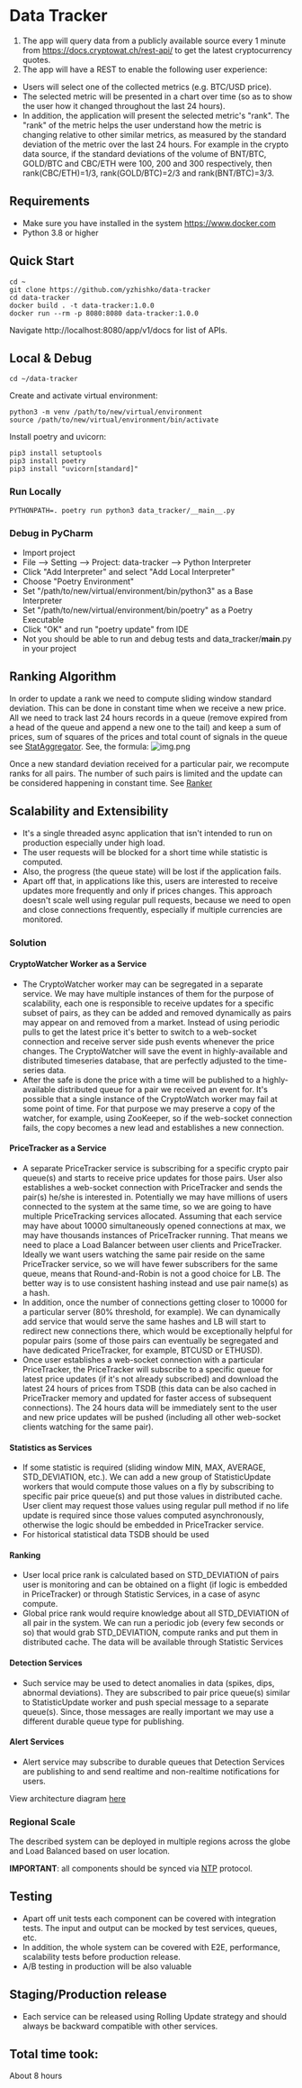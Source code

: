 # Data Tracker

1. The app will query data from a publicly available source every 1 minute from
https://docs.cryptowat.ch/rest-api/ to get the latest cryptocurrency quotes.
2. The app will have a REST to enable the following user experience:
* Users will select one of the collected metrics (e.g. BTC/USD price).
* The selected metric will be presented in a chart over time (so as to show the
user how it changed throughout the last 24 hours).
* In addition, the application will present the selected metric's "rank". The "rank"
of the metric helps the user understand how the metric is changing relative to
other similar metrics, as measured by the standard deviation of the metric over
the last 24 hours. For example in the crypto data source, if the standard
deviations of the volume of BNT/BTC, GOLD/BTC and CBC/ETH were 100, 200
and 300 respectively, then rank(CBC/ETH)=1/3, rank(GOLD/BTC)=2/3 and
rank(BNT/BTC)=3/3.

## Requirements

* Make sure you have installed in the system https://www.docker.com
* Python 3.8 or higher

## Quick Start

```shell
cd ~
git clone https://github.com/yzhishko/data-tracker
cd data-tracker
docker build . -t data-tracker:1.0.0
docker run --rm -p 8080:8080 data-tracker:1.0.0
```

Navigate http://localhost:8080/app/v1/docs for list of APIs.

## Local & Debug

```shell
cd ~/data-tracker
```

Create and activate virtual environment:
```shell
python3 -m venv /path/to/new/virtual/environment
source /path/to/new/virtual/environment/bin/activate
```

Install poetry and uvicorn:

```shell
pip3 install setuptools
pip3 install poetry
pip3 install "uvicorn[standard]"
```

### Run Locally

```shell
PYTHONPATH=. poetry run python3 data_tracker/__main__.py
```

### Debug in PyCharm

* Import project
* File --> Setting --> Project: data-tracker --> Python Interpreter
* Click "Add Interpreter" and select "Add Local Interpreter"
* Choose "Poetry Environment"
* Set "/path/to/new/virtual/environment/bin/python3" as a Base Interpreter
* Set "/path/to/new/virtual/environment/bin/poetry" as a Poetry Executable
* Click "OK" and run "poetry update" from IDE
* Not you should be able to run and debug tests and data_tracker/__main__.py in your project

## Ranking Algorithm

In order to update a rank we need to compute sliding window standard deviation. This can be done in constant
time when we receive a new price. All we need to track last 24 hours records in a queue (remove expired
from a head of the queue and append a new one to the tail) and keep a sum of prices, sum of squares of
the prices and total count of signals in the queue 
see [StatAggregator](./data_tracker/server/controller/stat/stat_aggregator.py). See, the formula:
![img.png](img.png)

Once a new standard deviation received for a particular pair, we recompute ranks for all pairs. The number
of such pairs is limited and the update can be considered happening in constant time.
See [Ranker](./data_tracker/server/controller/stat/ranker.py)

## Scalability and Extensibility

* It's a single threaded async application that isn't intended to run on production especially under high load.
* The user requests will be blocked for a short time while statistic is computed. 
* Also, the progress (the queue state) will be lost if the application fails. 
* Apart off that, in applications like this, users are interested to receive updates more frequently and only if prices 
changes. This approach doesn't scale well using regular pull requests, because we need to open and close connections 
frequently, especially if multiple currencies are monitored.

### Solution

#### CryptoWatcher Worker as a Service
* The CryptoWatcher worker may can be segregated in a separate service. We may have multiple instances of them for the
purpose of scalability, each one is responsible to receive updates for a specific subset of pairs, as they can be added
and removed dynamically as pairs may appear on and removed from a market. Instead of using periodic pulls to get the 
latest price it's better to switch to a web-socket connection and receive server side push events whenever the price
changes. The CryptoWatcher will save the event in highly-available and distributed timeseries database, that are
perfectly adjusted to the time-series data. 
* After the safe is done the price with a time will be published to a
highly-available distributed queue for a pair we received an event for. It's possible that a single instance of the
CryptoWatch worker may fail at some point of time. For that purpose we may preserve a copy of the watcher, for example,
using ZooKeeper, so if the web-socket connection fails, the copy becomes a new lead and establishes a new connection.

#### PriceTracker as a Service
* A separate PriceTracker service is subscribing for a specific crypto pair queue(s) and starts to receive price 
updates for those pairs. User also establishes a web-socket connection with PriceTracker and sends the pair(s) he/she
is interested in. Potentially we may have millions of users connected to the system at the same time, so we are going to
have multiple PriceTracking services allocated. Assuming that each service may have about 10000 simultaneously opened
connections at max, we may have thousands instances of PriceTracker running. That means we need to place a Load Balancer
between user clients and PriceTracker. Ideally we want users watching the same pair reside on the same PriceTracker
service, so we will have fewer subscribers for the same queue, means that Round-and-Robin is not a good choice for LB.
The better way is to use consistent hashing instead and use pair name(s) as a hash.
* In addition, once the number of connections getting closer to 10000 for a particular server (80% threshold, 
for example). We can dynamically add service that would serve the same hashes and LB will start to redirect 
new connections there, which would be exceptionally helpful for popular pairs (some of those pairs can eventually 
be segregated and have dedicated PriceTracker, for example, BTCUSD or ETHUSD).
* Once user establishes a web-socket connection with a particular PriceTracker, the PriceTracker will subscribe to a
specific queue for latest price updates (if it's not already subscribed) and download the latest 24 hours of prices 
from TSDB (this data can be also cached in PriceTracker memory and updated for faster access of subsequent connections).
The 24 hours data will be immediately sent to the user and new price updates will be pushed (including all other 
web-socket clients watching for the same pair).

#### Statistics as Services
* If some statistic is required (sliding window MIN, MAX, AVERAGE, STD_DEVIATION, etc.). We can add a new
group of StatisticUpdate workers that would compute those values on a fly by subscribing to specific pair price queue(s) 
and put those values in distributed cache. User client may request those values using regular pull method if no life 
update is required since those values computed asynchronously, otherwise the logic should be embedded in PriceTracker 
service.
* For historical statistical data TSDB should be used

#### Ranking
* User local price rank is calculated based on STD_DEVIATION of pairs user is monitoring and can be obtained on a flight
(if logic is embedded in PriceTracker) or through Statistic Services, in a case of async compute.
* Global price rank would require knowledge about all STD_DEVIATION of all pair in the system. We can run a periodic job
(every few seconds or so) that would grab STD_DEVIATION, compute ranks and put them in distributed cache. The data will
be available through Statistic Services

#### Detection Services
* Such service may be used to detect anomalies in data (spikes, dips, abnormal deviations). They are subscribed to
pair price queue(s) similar to StatisticUpdate worker and push special message to a separate queue(s). Since, those
messages are really important we may use a different durable queue type for publishing.

#### Alert Services
* Alert service may subscribe to durable queues that Detection Services are publishing to and send realtime and
non-realtime notifications for users.

View architecture diagram [here](https://lucid.app/lucidspark/22dfdf6a-d9d6-4bb4-99c1-4e12bce44cb8/edit?viewport_loc=-224%2C-336%2C1920%2C984%2C0_0&invitationId=inv_7e881844-292d-48c1-80cb-02b81814589b#)

### Regional Scale

The described system can be deployed in multiple regions across the globe and Load Balanced based on user location.

__IMPORTANT__: all components should be synced via [NTP](https://en.wikipedia.org/wiki/Network_Time_Protocol) protocol.

## Testing
* Apart off unit tests each component can be covered with integration tests. The input and output can be mocked by
test services, queues, etc.
* In addition, the whole system can be covered with E2E, performance, scalability tests before production release.
* A/B testing in production will be also valuable

## Staging/Production release
* Each service can be released using Rolling Update strategy and should always be backward compatible with other
services.

## Total time took:
About 8 hours